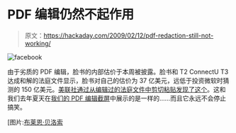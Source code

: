 # PDF 编辑仍然不起作用

> 原文：<https://hackaday.com/2009/02/12/pdf-redaction-still-not-working/>

![facebook](img/459ecbd6a8ebc3746f3bd392febb13f7.png "facebook")

由于劣质的 PDF 编辑，脸书的内部估价于本周被披露。脸书和 T2 ConnectU T3 达成和解的法庭文件显示，脸书对自己的估价为 37 亿美元，远低于投资微软时猜测的 150 亿美元。[美联社通过从编辑过的法庭文件中剪切粘贴发现了这个](http://www.sfgate.com/cgi-bin/article.cgi?f=/n/a/2009/02/10/state/n230703S73.DTL "Facebook appraisal pegs company's value at $3.7B")。这和我们去年夏天在[我们的 PDF 编辑截屏](http://hackaday.com/2008/08/01/exposing-poorly-redacted-pdfs/ "Exposing poorly redacted PDFs  - Hack a Day")中展示的是一样的……而且它永远不会停止搞笑。

[图片:[布莱恩·贝洛索](http://flickr.com/photos/avalonstar/52276644/in/set-432666/ "Facebook's New Business Cards (View II) on Flickr - Photo Sharing!")